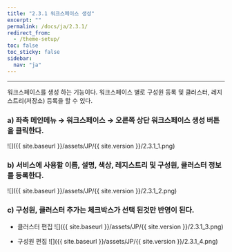 ```yaml
---
title: "2.3.1 워크스페이스 생성"
excerpt: ""
permalink: /docs/ja/2.3.1/
redirect_from:
  - /theme-setup/
toc: false
toc_sticky: false
sidebar:
  nav: "ja"
---
```


---
워크스페이스를 생성 하는 기능이다. 워크스페이스 별로 구성원 등록 및 클러스터, 레지스트리\(저장소\) 등록을 할 수 있다.

### a\) 좌측 메인메뉴 → 워크스페이스 → 오른쪽 상단 워크스페이스 생성 버튼을 클릭한다.
![]({{ site.baseurl }}/assets/JP/{{ site.version }}/2.3.1_1.png)

### b\) 서비스에 사용할 이름, 설명, 색상, 레지스트리 및 구성원, 클러스터 정보를 등록한다.
![]({{ site.baseurl }}/assets/JP/{{ site.version }}/2.3.1_2.png)

### c\) 구성원, 클러스터 추가는 체크박스가 선택 된것만 반영이 된다.

* 클러스터 편집
![]({{ site.baseurl }}/assets/JP/{{ site.version }}/2.3.1_3.png)

* 구성원 편집
![]({{ site.baseurl }}/assets/JP/{{ site.version }}/2.3.1_4.png)
